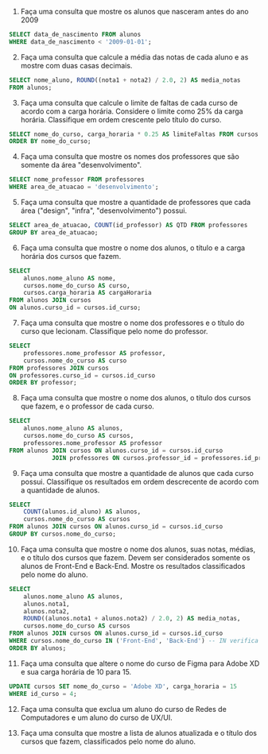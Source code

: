1) Faça uma consulta que mostre os alunos que nasceram antes do ano 2009

```sql
SELECT data_de_nascimento FROM alunos
WHERE data_de_nascimento < '2009-01-01';
```

2) Faça uma consulta que calcule a média das notas de cada aluno e as mostre com duas casas decimais.

```sql
SELECT nome_aluno, ROUND((nota1 + nota2) / 2.0, 2) AS media_notas
FROM alunos;
```
3) Faça uma consulta que calcule o limite de faltas de cada curso de acordo com a carga horária. Considere o limite como 25% da carga horária. Classifique em ordem crescente pelo título do curso.

```sql
SELECT nome_do_curso, carga_horaria * 0.25 AS limiteFaltas FROM cursos
ORDER BY nome_do_curso;
```
4) Faça uma consulta que mostre os nomes dos professores que são somente da área "desenvolvimento".

```sql
SELECT nome_professor FROM professores
WHERE area_de_atuacao = 'desenvolvimento'; 
```
5) Faça uma consulta que mostre a quantidade de professores que cada área ("design", "infra", "desenvolvimento") possui.

```sql
SELECT area_de_atuacao, COUNT(id_professor) AS QTD FROM professores
GROUP BY area_de_atuacao;
```
6) Faça uma consulta que mostre o nome dos alunos, o título e a carga horária dos cursos que fazem.

```sql
SELECT 
    alunos.nome_aluno AS nome, 
    cursos.nome_do_curso AS curso,
    cursos.carga_horaria AS cargaHoraria
FROM alunos JOIN cursos
ON alunos.curso_id = cursos.id_curso;
```
7) Faça uma consulta que mostre o nome dos professores e o título do curso que lecionam. Classifique pelo nome do professor.

```sql
SELECT 
    professores.nome_professor AS professor,
    cursos.nome_do_curso AS curso
FROM professores JOIN cursos
ON professores.curso_id = cursos.id_curso
ORDER BY professor;
```
8) Faça uma consulta que mostre o nome dos alunos, o título dos cursos que fazem, e o professor de cada curso.

```sql
SELECT 
    alunos.nome_aluno AS alunos,
    cursos.nome_do_curso AS cursos,
    professores.nome_professor AS professor
FROM alunos JOIN cursos ON alunos.curso_id = cursos.id_curso
            JOIN professores ON cursos.professor_id = professores.id_professor;
```
9) Faça uma consulta que mostre a quantidade de alunos que cada curso possui. Classifique os resultados em ordem descrecente de acordo com a quantidade de alunos.

```sql
SELECT 
    COUNT(alunos.id_aluno) AS alunos,
    cursos.nome_do_curso AS cursos
FROM alunos JOIN cursos ON alunos.curso_id = cursos.id_curso
GROUP BY cursos.nome_do_curso;

```
10) Faça uma consulta que mostre o nome dos alunos, suas notas, médias, e o título dos cursos que fazem. Devem ser considerados somente os alunos de Front-End e Back-End. Mostre os resultados classificados pelo nome do aluno.

```sql
SELECT 
    alunos.nome_aluno AS alunos,
    alunos.nota1,
    alunos.nota2,
    ROUND((alunos.nota1 + alunos.nota2) / 2.0, 2) AS media_notas,
    cursos.nome_do_curso AS cursos
FROM alunos JOIN cursos ON alunos.curso_id = cursos.id_curso
WHERE cursos.nome_do_curso IN ('Front-End', 'Back-End') -- IN verifica valores dentro de uma lista 
ORDER BY alunos;
```
11) Faça uma consulta que altere o nome do curso de Figma para Adobe XD e sua carga horária de 10 para 15.

```sql
UPDATE cursos SET nome_do_curso = 'Adobe XD', carga_horaria = 15
WHERE id_curso = 4;
```

12) Faça uma consulta que exclua um aluno do curso de Redes de Computadores e um aluno do curso de UX/UI.


13) Faça uma consulta que mostre a lista de alunos atualizada e o título dos cursos que fazem, classificados pelo nome do aluno.